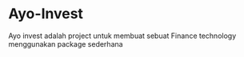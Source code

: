 # Ayo-Invest
Ayo invest adalah project untuk membuat sebuat Finance technology menggunakan package sederhana
